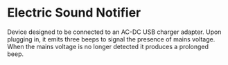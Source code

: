 # Electric Sound Notifier

Device designed to be connected to an AC-DC USB charger adapter. Upon plugging in, it emits three beeps to signal the presence of mains voltage. When the mains voltage is no longer detected it produces a prolonged beep.
